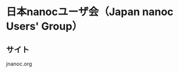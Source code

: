 日本nanocユーザ会（Japan nanoc Users' Group）
============================================
サイト
------
jnanoc.org


